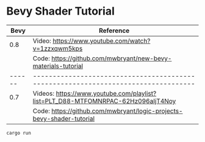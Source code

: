 # Bevy Shader Tutorial

| Bevy | Reference                                                                        |
|------|----------------------------------------------------------------------------------|
| 0.8  | Video: https://www.youtube.com/watch?v=1zzxqwm5kps                               |
|      | Code: https://github.com/mwbryant/new-bevy-materials-tutorial                    |
|------|----------------------------------------------------------------------------------|
| 0.7  | Videos: https://www.youtube.com/playlist?list=PLT_D88-MTFOMNRPAC-62Hz096aIjT4Noy |
|      | Code: https://github.com/mwbryant/logic-projects-bevy-shader-tutorial            |


```
cargo run
```
